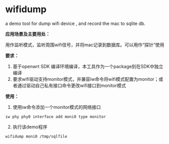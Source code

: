 # wifidump

a demo tool for dump wifi device , and record the mac to sqlite db. 




**应用场景及主要用处：**

用作监听模式，监听周围wifi信号，并将mac记录到数据库。可以用作“探针”使用

**要求：**

1. 基于openwrt SDK 编译环境编译，本工具作为一个package刻在SDK中独立编译
2. 要求wifi驱动支持monitor模式，并兼容iw命令将wifi模式配置为monitor；或者通过驱动自己私有接口命令更改wifi接口到monitor模式


**使用：**

1. 使用iw命令添加一个monitor模式的网络接口

`iw phy phy0 interface add moni0 type monitor`

2. 执行该demo程序

`wifidump moni0 /tmp/sqlfile`
